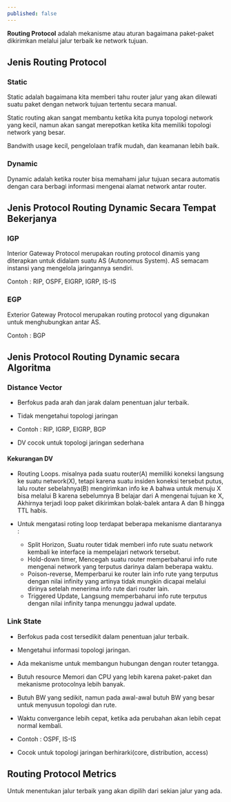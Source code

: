 ```yaml
---
published: false
---
```

**Routing Protocol** adalah mekanisme atau aturan bagaimana paket-paket dikirimkan melalui jalur terbaik ke network tujuan.

## Jenis Routing Protocol

### Static

Static adalah bagaimana kita memberi tahu router jalur yang akan dilewati suatu paket dengan network tujuan tertentu secara manual.

Static routing akan sangat membantu ketika kita punya topologi network yang kecil, namun akan sangat merepotkan ketika kita memiliki topologi network yang besar.

Bandwith usage kecil, pengelolaan trafik mudah, dan keamanan lebih baik.

### Dynamic

Dynamic adalah ketika router bisa memahami jalur tujuan secara automatis dengan cara berbagi informasi mengenai alamat network antar router. 

## Jenis Protocol Routing Dynamic Secara Tempat Bekerjanya

### IGP

Interior Gateway Protocol merupakan routing protocol dinamis yang diterapkan untuk didalam suatu AS (Autonomus System). AS semacam instansi yang mengelola jaringannya sendiri. 

Contoh : RIP, OSPF, EIGRP, IGRP, IS-IS

### EGP

Exterior Gateway Protocol merupakan routing protocol yang digunakan untuk menghubungkan antar AS.

Contoh : BGP

## Jenis Protocol Routing Dynamic secara Algoritma

### Distance Vector

- Berfokus pada arah dan jarak dalam penentuan jalur terbaik.

- Tidak mengetahui topologi jaringan 

- Contoh : RIP, IGRP, EIGRP, BGP

- DV cocok untuk topologi jaringan sederhana

#### Kekurangan DV

- Routing Loops. misalnya pada suatu router(A) memiliki koneksi langsung ke suatu network(X), tetapi karena suatu insiden koneksi tersebut putus, lalu router sebelahnya(B) mengirimkan info ke A bahwa untuk menuju X bisa melalui B karena sebelumnya B belajar dari A mengenai tujuan ke X, Akhirnya terjadi loop paket dikirimkan bolak-balek antara A dan B hingga TTL habis. 

- Untuk mengatasi roting loop terdapat beberapa mekanisme diantaranya :
  - Split Horizon, Suatu router tidak memberi info rute suatu network kembali ke interface ia mempelajari network tersebut.
  - Hold-down timer, Mencegah suatu router memperbaharui info rute mengenai network yang terputus darinya dalam beberapa waktu.
  - Poison-reverse, Memperbarui ke router lain info rute yang terputus dengan nilai infinity yang artinya tidak mungkin dicapai melalui dirinya setelah menerima info rute dari router lain.
  - Triggered Update, Langsung memperbaharui info rute terputus dengan nilai infinity tanpa menunggu jadwal update.

### Link State

- Berfokus pada cost tersedikit dalam penentuan jalur terbaik.

- Mengetahui informasi topologi jaringan.

- Ada mekanisme untuk membangun hubungan dengan router tetangga.

- Butuh resource Memori dan CPU yang lebih karena paket-paket dan mekanisme protocolnya lebih banyak.

- Butuh BW yang sedikit, namun pada awal-awal butuh BW yang besar untuk menyusun topologi dan rute.

- Waktu convergance lebih cepat, ketika ada perubahan akan lebih cepat normal kembali.

- Contoh : OSPF, IS-IS

- Cocok untuk topologi jaringan berhirarki(core, distribution, access) 

## Routing Protocol Metrics
Untuk menentukan jalur terbaik yang akan dipilih dari sekian jalur yang ada.




